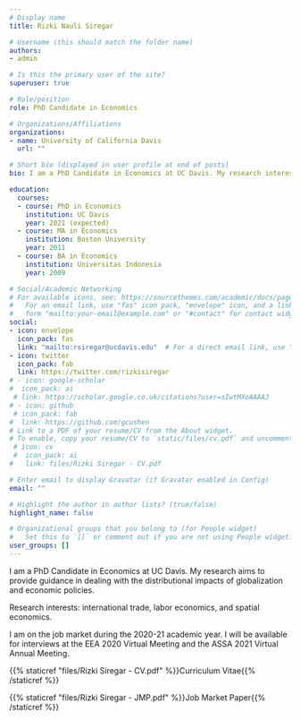 ```yaml
---
# Display name
title: Rizki Nauli Siregar

# Username (this should match the folder name)
authors:
- admin

# Is this the primary user of the site?
superuser: true

# Role/position
role: PhD Candidate in Economics

# Organizations/Affiliations
organizations:
- name: University of California Davis
  url: ""

# Short bio (displayed in user profile at end of posts)
bio: I am a PhD Candidate in Economics at UC Davis. My research interests are international trade, labor economics, and spatial economics.

education:
  courses:
  - course: PhD in Economics
    institution: UC Davis
    year: 2021 (expected)
  - course: MA in Economics
    institution: Boston University
    year: 2011
  - course: BA in Economics
    institution: Universitas Indonesia
    year: 2009

# Social/Academic Networking
# For available icons, see: https://sourcethemes.com/academic/docs/page-builder/#icons
#   For an email link, use "fas" icon pack, "envelope" icon, and a link in the
#   form "mailto:your-email@example.com" or "#contact" for contact widget.
social:
- icon: envelope
  icon_pack: fas
  link: "mailto:rsiregar@ucdavis.edu"  # For a direct email link, use "mailto:test@example.org".
- icon: twitter
  icon_pack: fab
  link: https://twitter.com/rizkisiregar
# - icon: google-scholar
#  icon_pack: ai
 # link: https://scholar.google.co.uk/citations?user=sIwtMXoAAAAJ
# - icon: github
 # icon_pack: fab
#  link: https://github.com/gcushen
# Link to a PDF of your resume/CV from the About widget.
# To enable, copy your resume/CV to `static/files/cv.pdf` and uncomment the lines below.
 # icon: cv
 #  icon_pack: ai
#   link: files/Rizki Siregar - CV.pdf

# Enter email to display Gravatar (if Gravatar enabled in Config)
email: ""

# Highlight the author in author lists? (true/false)
highlight_name: false

# Organizational groups that you belong to (for People widget)
#   Set this to `[]` or comment out if you are not using People widget.
user_groups: []
---
```


I am a PhD Candidate in Economics at UC Davis. My research aims to provide guidance in dealing with the distributional impacts of globalization and economic policies.

Research interests: international trade, labor economics, and spatial economics.

I am on the job market during the 2020-21 academic year. I will be available for interviews at the EEA 2020 Virtual Meeting and the ASSA 2021 Virtual Annual Meeting. 

{{% staticref "files/Rizki Siregar - CV.pdf" %}}Curriculum Vitae{{% /staticref %}} 

{{% staticref "files/Rizki Siregar - JMP.pdf" %}}Job Market Paper{{% /staticref %}}
